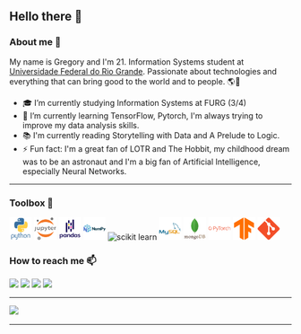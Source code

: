 ## Hello there 👋

### About me 🙂

My name is Gregory and I'm 21. Information Systems student at [Universidade Federal do Rio Grande](https://www.furg.br/en). Passionate about technologies and 
everything that can bring good to the world and to people. 🌎🍃

- 🎓 I’m currently studying Information Systems at FURG (3/4)
- 🌱 I’m currently learning TensorFlow, Pytorch, I'm always trying to improve my data analysis skills.
- 📚 I'm currently reading Storytelling with Data and A Prelude to Logic.
- ⚡ Fun fact: I'm a great fan of LOTR and The Hobbit, my childhood dream was to be an astronaut and I'm a big fan of Artificial Intelligence, especially Neural Networks.

---

### Toolbox 🧰

<img src='https://github.com/devicons/devicon/blob/master/icons/python/python-original-wordmark.svg' alt='python' width='40' height='40'> <img src='https://github.com/devicons/devicon/blob/master/icons/jupyter/jupyter-original-wordmark.svg' alt='jupyter noteboook' width='40' height='40'> <img src='https://github.com/devicons/devicon/blob/master/icons/pandas/pandas-original-wordmark.svg' alt='pandas' width='40' height='40'> <img src='https://github.com/devicons/devicon/blob/master/icons/numpy/numpy-original-wordmark.svg' alt='numpy' width='40' height='40'> <img src='https://upload.wikimedia.org/wikipedia/commons/thumb/0/05/Scikit_learn_logo_small.svg/800px-Scikit_learn_logo_small.svg.png' alt='scikit learn' width='50' height='30'> <img src='https://github.com/devicons/devicon/blob/master/icons/mysql/mysql-original-wordmark.svg' alt='mysql' width='40' height='40'> <img src='https://github.com/devicons/devicon/blob/master/icons/mongodb/mongodb-original-wordmark.svg' alt='mongodb' width='40' height='40'>
<img src='https://github.com/devicons/devicon/blob/master/icons/pytorch/pytorch-plain-wordmark.svg' alt='python torch' width='40' height='40'>
<img src='https://github.com/devicons/devicon/blob/master/icons/tensorflow/tensorflow-original.svg' alt='tensoflow' width='40' height='40'>
<img src='https://github.com/devicons/devicon/blob/master/icons/git/git-original.svg' alt='git' width='40' height='40'>

<!-- inserir docker e R -->

### How to reach me 📫

<div>
<a href="https://instagram.com/gregory_j_pitthan/" target="_blank"><img src="https://img.shields.io/badge/-Instagram-%23E4405F?style=for-the-badge&logo=instagram&logoColor=white" target="_blank"></a>
<a href="https://www.linkedin.com/in/gregory-jasson-pitthan-81989921b/" target="_blank"><img src="https://img.shields.io/badge/-LinkedIn-%230077B5?style=for-the-badge&logo=linkedin&logoColor=white" target="_blank"></a>
<a href = "mailto:pitthangregory@gmail.com"><img src="https://img.shields.io/badge/Gmail-D14836?style=for-the-badge&logo=gmail&logoColor=white" target="_blank"></a>
<a href="https://www.youtube.com/channel/UChSuDK3V9xK7zirCLNoJ5Pw" target="_blank"><img src="https://img.shields.io/badge/YouTube-FF0000?style=for-the-badge&logo=youtube&logoColor=white" target="_blank"></a>
</div>

---

<img height="180em" src="https://github-readme-stats.vercel.app/api/top-langs/?username=Gregory-JP&layout=compact&langs_count=7&theme=dark"/>

 ---
